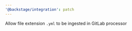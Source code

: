 ```yaml
---
'@backstage/integration': patch
---
```


Allow file extension `.yml` to be ingested in GitLab processor
